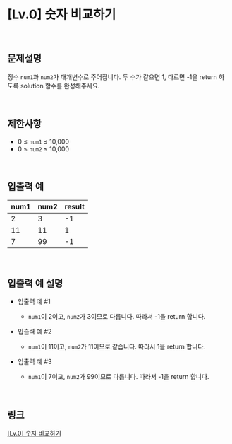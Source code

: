 # [Lv.0] 숫자 비교하기

<br>

## 문제설명
정수 `num1`과 `num2`가 매개변수로 주어집니다. 두 수가 같으면 1, 다르면 -1을 return 하도록 solution 함수를 완성해주세요.

<br>

## 제한사항
- 0 ≤ `num1` ≤ 10,000
- 0 ≤ `num2` ≤ 10,000

<br>

## 입출력 예
| num1 | num2 | result |
|---|---|---|
| 2 | 3 | -1 |
| 11 | 11 | 1 |
| 7 | 99 | -1 |

<br>

## 입출력 예 설명
- 입출력 예 #1
    - `num1`이 2이고, `num2`가 3이므로 다릅니다. 따라서 -1을 return 합니다.

- 입출력 예 #2
    - `num1`이 11이고, `num2`가 11이므로 같습니다. 따라서 1을 return 합니다.

- 입출력 예 #3
    - `num1`이 7이고, `num2`가 99이므로 다릅니다. 따라서 -1을 return 합니다.

<br>

## 링크
[[Lv.0] 숫자 비교하기](https://school.programmers.co.kr/learn/courses/30/lessons/120807)
